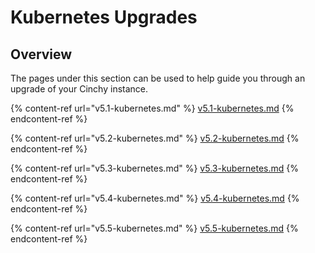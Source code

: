 # Kubernetes Upgrades

## Overview

The pages under this section can be used to help guide you through an upgrade of your Cinchy instance.

{% content-ref url="v5.1-kubernetes.md" %}
[v5.1-kubernetes.md](v5.1-kubernetes.md)
{% endcontent-ref %}

{% content-ref url="v5.2-kubernetes.md" %}
[v5.2-kubernetes.md](v5.2-kubernetes.md)
{% endcontent-ref %}

{% content-ref url="v5.3-kubernetes.md" %}
[v5.3-kubernetes.md](v5.3-kubernetes.md)
{% endcontent-ref %}

{% content-ref url="v5.4-kubernetes.md" %}
[v5.4-kubernetes.md](v5.4-kubernetes.md)
{% endcontent-ref %}

{% content-ref url="v5.5-kubernetes.md" %}
[v5.5-kubernetes.md](v5.5-kubernetes.md)
{% endcontent-ref %}
